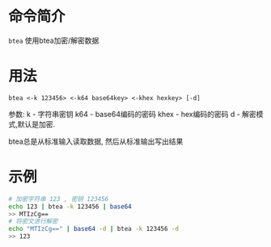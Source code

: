 命令简介
======= 

`btea` 使用btea加密/解密数据

用法
=======

```
btea <-k 123456> <-k64 base64key> <-khex hexkey> [-d]
```

参数:
k    - 字符串密钥
k64  - base64编码的密码
khex - hex编码的密码
d    - 解密模式,默认是加密.

btea总是从标准输入读取数据, 然后从标准输出写出结果


示例
=======

```bash
# 加密字符串 123 , 密钥 123456 
echo 123 | btea -k 123456 | base64
>> MTIzCg==
# 将密文进行解密
echo "MTIzCg==" | base64 -d | btea -k 123456 -d
>> 123
```
